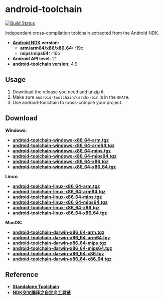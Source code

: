 # android-toolchain

[![Build Status](https://travis-ci.org/Mogeko/android-toolchain.svg?branch=master)](https://travis-ci.org/Mogeko/android-toolchain)

Independent cross-compilation toolchain extracted from the Android NDK.

- **[Android NDK](https://developer.android.com/ndk) version:**
  - **arm/arm64/x86/x86_64:** r19c
  - **mips/mips64:** r16b
- **Android API level:** 21
- **android-toolchain version:** 4.9

## Usage
1. Download the release you need and unzip it.
2. Make sure `android-toolchain/<arch>/bin` is in the `$PATH`.
3. Use android-toolchain to cross-compile your project.

## Download
**Windows:**
- [**android-toolchain-windows-x86_64-arm.tgz**](https://github.com/Mogeko/android-toolchain/releases/download/4.9/android-toolchain-windows-x86_64-arm.tgz)
- [**android-toolchain-windows-x86_64-arm64.tgz**](https://github.com/Mogeko/android-toolchain/releases/download/4.9/android-toolchain-windows-x86_64-arm64.tgz)
- [**android-toolchain-windows-x86_64-mips.tgz**](https://github.com/Mogeko/android-toolchain/releases/download/4.9/android-toolchain-windows-x86_64-mips.tgz)
- [**android-toolchain-windows-x86_64-mips64.tgz**](https://github.com/Mogeko/android-toolchain/releases/download/4.9/android-toolchain-windows-x86_64-mips64.tgz)
- [**android-toolchain-windows-x86_64-x86.tgz**](https://github.com/Mogeko/android-toolchain/releases/download/4.9/android-toolchain-windows-x86_64-x86.tgz)
- [**android-toolchain-windows-x86_64-x86_64.tgz**](https://github.com/Mogeko/android-toolchain/releases/download/4.9/android-toolchain-windows-x86_64-x86_64.tgz)

**Linux:**
- [**android-toolchain-linux-x86_64-arm.tgz**](https://github.com/Mogeko/android-toolchain/releases/download/4.9/android-toolchain-linux-x86_64-arm.tgz)
- [**android-toolchain-linux-x86_64-arm64.tgz**](https://github.com/Mogeko/android-toolchain/releases/download/4.9/android-toolchain-linux-x86_64-arm64.tgz)
- [**android-toolchain-linux-x86_64-mips.tgz**](https://github.com/Mogeko/android-toolchain/releases/download/4.9/android-toolchain-linux-x86_64-mips.tgz)
- [**android-toolchain-linux-x86_64-mips64.tgz**](https://github.com/Mogeko/android-toolchain/releases/download/4.9/android-toolchain-linux-x86_64-mips64.tgz)
- [**android-toolchain-linux-x86_64-x86.tgz**](https://github.com/Mogeko/android-toolchain/releases/download/4.9/android-toolchain-linux-x86_64-x86.tgz)
- [**android-toolchain-linux-x86_64-x86_64.tgz**](https://github.com/Mogeko/android-toolchain/releases/download/4.9/android-toolchain-linux-x86_64-x86_64.tgz)

**MacOS:**
- [**android-toolchain-darwin-x86_64-arm.tgz**](https://github.com/Mogeko/android-toolchain/releases/download/4.9/android-toolchain-darwin-x86_64-arm.tgz)
- [**android-toolchain-darwin-x86_64-arm64.tgz**](https://github.com/Mogeko/android-toolchain/releases/download/4.9/android-toolchain-darwin-x86_64-arm64.tgz)
- [**android-toolchain-darwin-x86_64-mips.tgz**](https://github.com/Mogeko/android-toolchain/releases/download/4.9/android-toolchain-darwin-x86_64-mips.tgz)
- [**android-toolchain-darwin-x86_64-mips64.tgz**](https://github.com/Mogeko/android-toolchain/releases/download/4.9/android-toolchain-darwin-x86_64-mips64.tgz)
- [**android-toolchain-darwin-x86_64-x86.tgz**](https://github.com/Mogeko/android-toolchain/releases/download/4.9/android-toolchain-darwin-x86_64-x86.tgz)
- [**android-toolchain-darwin-x86_64-x86_64.tgz**](https://github.com/Mogeko/android-toolchain/releases/download/4.9/android-toolchain-darwin-x86_64-x86_64.tgz)

## Reference
- [**Standalone Toolchain**](https://developer.android.com/ndk/guides/standalone_toolchain)
- [**NDK交叉编译之自定义工具链**](https://www.jianshu.com/p/3bbad4b1b099)
